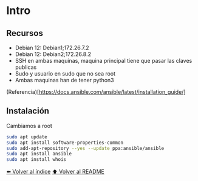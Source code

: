 # Intro
## Recursos
* Debian 12: Debian1;172.26.7.2
* Debian 12: Debian2;172.26.8.2
* SSH en ambas maquinas, maquina principal tiene que pasar las claves publicas
* Sudo y usuario en sudo que no sea root
* Ambas maquinas han de tener python3

(Referencia)[https://docs.ansible.com/ansible/latest/installation_guide/]

## Instalación
Cambiamos a root
~~~bash
sudo apt update
sudo apt install software-properties-common
sudo add-apt-repository --yes --update ppa:ansible/ansible
sudo apt install ansible
sudo apt install whois
~~~
[⬅️ Volver al índice](./Index.md)
[⬆️ Volver al README](/README.md)
